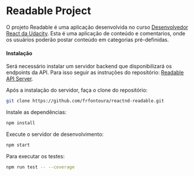 # Readable Project

O projeto Readable é uma aplicação desenvolvida no curso [Desenvolvedor React da Udacity](https://br.udacity.com/course/react-nanodegree--nd019). Esta é uma aplicação de conteúdo e comentarios, onde os usuários poderão postar conteúdo em categorias pré-definidas.


#### Instalação

Será necessário instalar um servidor backend que disponibilizará os endpoints da API. Para isso seguir as instruções do repositório: [Readable API Server](https://github.com/udacity/reactnd-project-readable-starter).

Após a instalação do servidor, faça o clone do repositório:
```sh
git clone https://github.com/frfontoura/reactnd-readable.git
```

Instale as dependências:
```sh
npm install
```

Execute o servidor de desenvolvimento:
```sh
npm start
```

Para executar os testes:
```sh
npm run test -- --coverage
```